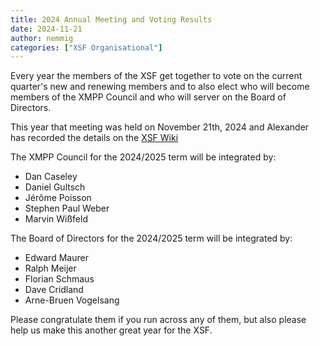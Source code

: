 ```yaml
---
title: 2024 Annual Meeting and Voting Results
date: 2024-11-21
author: nemmig
categories: ["XSF Organisational"]
---
```


Every year the members of the XSF get together to vote on the current quarter's new and renewing members and to also elect who will become members of the XMPP Council and who will server on the Board of Directors.

This year that meeting was held on November 21th, 2024 and Alexander has recorded the details on the [XSF Wiki](https://wiki.xmpp.org/web/Meeting-Minutes-2024-11-21)

The XMPP Council for the 2024/2025 term will be integrated by:

- Dan Caseley
- Daniel Gultsch
- Jérôme Poisson
- Stephen Paul Weber
- Marvin Wißfeld

The Board of Directors for the 2024/2025 term will be integrated by:

- Edward Maurer
- Ralph Meijer
- Florian Schmaus
- Dave Cridland
- Arne-Bruen Vogelsang

Please congratulate them if you run across any of them, but also please help us make this another great year for the XSF.
